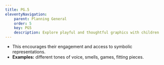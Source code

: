 ```yaml
---
title: PG.5
eleventyNavigation:
    parent: Planning General
    order: 5
    key: PG5
    description: Explore playful and thoughtful graphics with children.
---
```

- This encourages their engagement and access to symbolic representations.
- **Examples:** different tones of voice, smells, games, fitting pieces.
